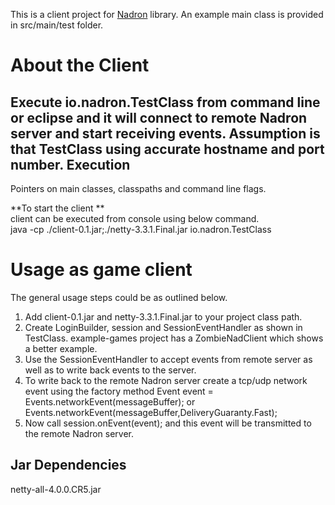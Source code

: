 This is a client project for [Nadron](https://github.com/menacher/java-game-server/tree/netty4/nadron) library. An example main class is provided in src/main/test folder.

About the Client
================
Execute io.nadron.TestClass from command line or eclipse and it will connect to remote Nadron server and start receiving events. Assumption is that TestClass using accurate hostname and port number.
Execution  
---------
Pointers on main classes, classpaths and command line flags.    

**To start the client **    
client can be executed from console using below command.        
java -cp ./client-0.1.jar;./netty-3.3.1.Final.jar  io.nadron.TestClass  

Usage as game client
====================
The general usage steps could be as outlined below.    
1.  Add client-0.1.jar and netty-3.3.1.Final.jar to your project class path.    
2.  Create LoginBuilder, session and SessionEventHandler as shown in TestClass. example-games project has a ZombieNadClient which shows a better example.    
3.  Use the SessionEventHandler to accept events from remote server as well as to write back events to the server.    
4.  To write back to the remote Nadron server create a tcp/udp network event using the factory method Event event = Events.networkEvent(messageBuffer); or Events.networkEvent(messageBuffer,DeliveryGuaranty.Fast);    
5.  Now call session.onEvent(event); and this event will be transmitted to the remote Nadron server.    

Jar Dependencies
----------------
netty-all-4.0.0.CR5.jar         